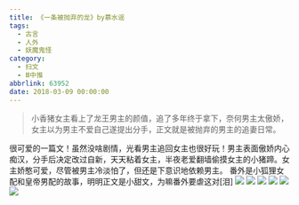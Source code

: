 ```yaml
---
title: 《一条被抛弃的龙》by慕水谣
tags:
  - 古言
  - 人外
  - 妖魔鬼怪
category:
  - 扫文
  - Ⅲ中推
abbrlink: 63952
date: 2018-03-09 00:00:00
---
```

<meta name="referrer" content="no-referrer" />

> 小香猪女主看上了龙王男主的颜值，追了多年终于拿下，奈何男主太傲娇，女主以为男主不爱自己遂提出分手，正文就是被抛弃的男主的追妻日常。

<!-- more -->


很可爱的一篇文！虽然没啥剧情，光看男主追回女主也很好玩！男主表面傲娇内心痴汉，分手后决定改过自新，天天粘着女主，半夜老爱翻墙偷摸女主的小猪蹄。女主娇憨可爱，尽管被男主冷淡怕了，但还是下意识地依赖男主。
番外是小狐狸女配和皇帝男配的故事，明明正文是小甜文，为嘛番外要虐这对[泪]
![](https://wx2.sinaimg.cn/mw690/0069kFhhgy1fp5vo1cxlwj30qo1bfwoo.jpg)
![](https://wx2.sinaimg.cn/mw690/0069kFhhgy1fp5vo1wd2kj30qo1bfn6j.jpg)
![](https://wx3.sinaimg.cn/mw690/0069kFhhgy1fp5vo2d03cj30qo1bfgsw.jpg)
![](https://wx2.sinaimg.cn/mw690/0069kFhhgy1fp5vo0tzvuj30qo1bf465.jpg)
![](https://wx3.sinaimg.cn/mw690/0069kFhhgy1fp5vo2t7cdj30qo1bf7bh.jpg)
![](https://wx4.sinaimg.cn/mw690/0069kFhhgy1fp5vo3byqdj30qo1bfjvo.jpg)